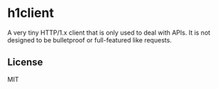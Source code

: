 # h1client
A very tiny HTTP/1.x client that is only used to deal with APIs. It is not designed to be bulletproof or full-featured like requests.

## License
MIT
